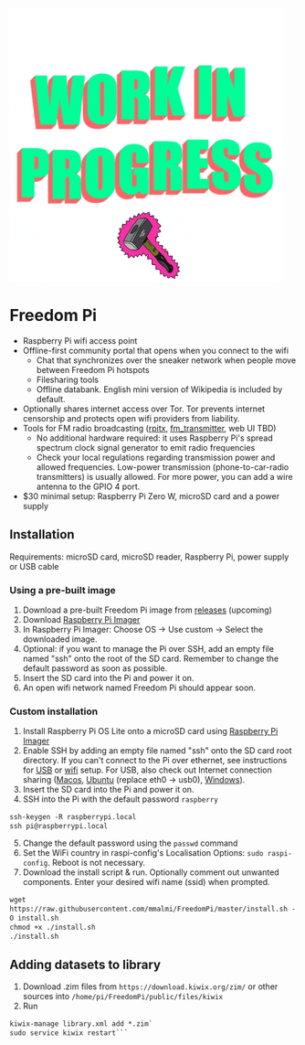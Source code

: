 ![WIP](wip.gif "work in progress")
# Freedom Pi
* Raspberry Pi wifi access point
* Offline-first community portal that opens when you connect to the wifi
  * Chat that synchronizes over the sneaker network when people move between Freedom Pi hotspots
  * Filesharing tools
  * Offline databank. English mini version of Wikipedia is included by default. 
* Optionally shares internet access over Tor. Tor prevents internet censorship and protects open wifi providers from liability.
* Tools for FM radio broadcasting ([rpitx](https://github.com/F5OEO/rpitx), [fm_transmitter](https://github.com/markondej/fm_transmitter), web UI TBD)
  * No additional hardware required: it uses Raspberry Pi's spread spectrum clock signal generator to emit radio frequencies
  * Check your local regulations regarding transmission power and allowed frequencies. Low-power transmission (phone-to-car-radio transmitters) is usually allowed. For more power, you can add a wire antenna to the GPIO 4 port.
* $30 minimal setup: Raspberry Pi Zero W, microSD card and a power supply

## Installation

Requirements: microSD card, microSD reader, Raspberry Pi, power supply or USB cable

### Using a pre-built image
1. Download a pre-built Freedom Pi image from [releases](https://github.com/mmalmi/FreedomPi/releases) (upcoming)
2. Download [Raspberry Pi Imager](https://www.raspberrypi.com/software/)
3. In Raspberry Pi Imager: Choose OS -> Use custom -> Select the downloaded image.
4. Optional: if you want to manage the Pi over SSH, add an empty file named "ssh" onto the root of the SD card. Remember to change the default password as soon as possible.
5. Insert the SD card into the Pi and power it on.
6. An open wifi network named Freedom Pi should appear soon.

### Custom installation
1. Install Raspberry Pi OS Lite onto a microSD card using [Raspberry Pi Imager](https://www.raspberrypi.com/software/)
2. Enable SSH by adding an empty file named "ssh" onto the SD card root directory. If you can't connect to the Pi over ethernet, see instructions for [USB](https://desertbot.io/blog/ssh-into-pi-zero-over-usb) or [wifi](https://www.raspberrypi.com/documentation/computers/configuration.html#setting-up-a-headless-raspberry-pi) setup. For USB, also check out Internet connection sharing ([Macos](https://www.thepolyglotdeveloper.com/2019/07/share-internet-between-macos-raspberry-pi-zero-over-usb/), [Ubuntu](https://help.ubuntu.com/community/Internet/ConnectionSharing) (replace eth0 -> usb0), [Windows](https://www.circuitbasics.com/raspberry-pi-zero-ethernet-gadget/)).
3. Insert the SD card into the Pi and power it on.
4. SSH into the Pi with the default password `raspberry`
```
ssh-keygen -R raspberrypi.local
ssh pi@raspberrypi.local
```
5. Change the default password using the `passwd` command
6. Set the WiFi country in raspi-config's Localisation Options: `sudo raspi-config`. Reboot is not necessary.
7. Download the install script & run. Optionally comment out unwanted components. Enter your desired wifi name (ssid) when prompted.
```
wget https://raw.githubusercontent.com/mmalmi/FreedomPi/master/install.sh -O install.sh
chmod +x ./install.sh
./install.sh
```

## Adding datasets to library
1. Download .zim files from `https://download.kiwix.org/zim/` or other sources into `/home/pi/FreedomPi/public/files/kiwix`
2. Run
```cd /home/pi/FreedomPi/public/files/kiwix
kiwix-manage library.xml add *.zim`
sudo service kiwix restart```

